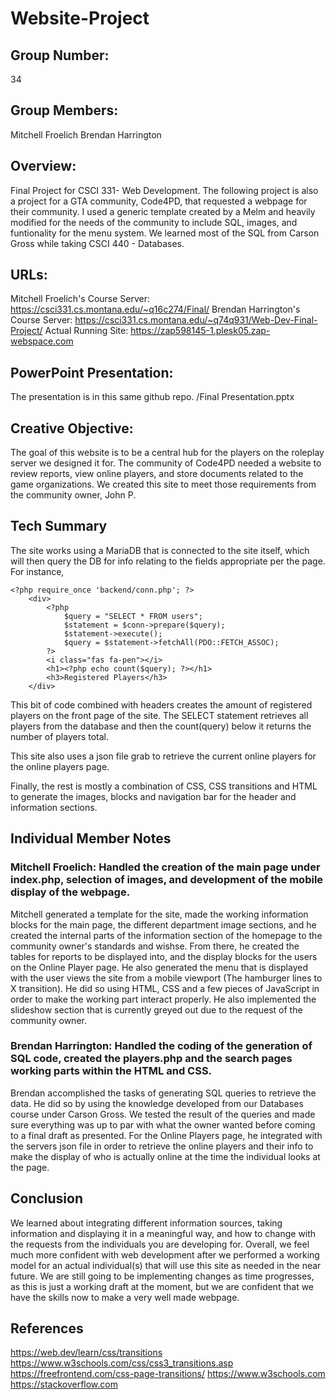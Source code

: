 # Website-Project

## Group Number: 
34

## Group Members: 
Mitchell Froelich
Brendan Harrington

## Overview: 
Final Project for CSCI 331- Web Development. The following project is also a project for a GTA community, Code4PD, that requested a webpage for their community.
I used a generic template created by a Melm and heavily modified for the needs of the community to include SQL, images, and funtionality for the menu system. We learned most of the 
SQL from Carson Gross while taking CSCI 440 - Databases.

## URLs: 
Mitchell Froelich's Course Server: https://csci331.cs.montana.edu/~q16c274/Final/ 
Brendan Harrington's Course Server: https://csci331.cs.montana.edu/~q74q931/Web-Dev-Final-Project/ 
Actual Running Site: https://zap598145-1.plesk05.zap-webspace.com 

## PowerPoint Presentation: 
The presentation is in this same github repo.
/Final Presentation.pptx

## Creative Objective: 
The goal of this website is to be a central hub for the players on the roleplay server we designed it for. The community of Code4PD needed a website to review reports, view online players, and store documents related to the game organizations. We created this site to meet those requirements from the community owner, John P.

## Tech Summary
The site works using a MariaDB that is connected to the site itself, which will then query the DB for info relating to the fields appropriate per the page. For instance, 
```
<?php require_once 'backend/conn.php'; ?>
	<div>
		<?php
			$query = "SELECT * FROM users";
			$statement = $conn->prepare($query);
			$statement->execute();
			$query = $statement->fetchAll(PDO::FETCH_ASSOC);
		?>
		<i class="fas fa-pen"></i>
		<h1><?php echo count($query); ?></h1>
		<h3>Registered Players</h3>
	</div>
```

This bit of code combined with headers creates the amount of registered players on the front page of the site. The SELECT statement retrieves all players from the database and then the count(query) below it returns the number of players total.

This site also uses a json file grab to retrieve the current online players for the online players page.

Finally, the rest is mostly a combination of CSS, CSS transitions and HTML to generate the images, blocks and navigation bar for the header and information sections.

## Individual Member Notes

### Mitchell Froelich: Handled the creation of the main page under index.php, selection of images, and development of the mobile display of the webpage. 

Mitchell generated a template for the site, made the working information blocks for the main page, the different department image sections, and he created the internal parts of the information section of the homepage to the community owner's standards and wishse. From there, he created the tables for reports to be displayed into, and the display blocks for the users on the Online Player page. He also generated the menu that is displayed with the user views the site from a mobile viewport (The hamburger lines to X transition). He did so using HTML, CSS and a few pieces of JavaScript in order to make the working part interact properly. He also implemented the slideshow section that is currently greyed out due to the request of the community owner.

### Brendan Harrington: Handled the coding of the generation of SQL code, created the players.php and the search pages working parts within the HTML and CSS.

Brendan accomplished the tasks of generating SQL queries to retrieve the data. He did so by using the knowledge developed from our Databases course under Carson Gross. We tested the result of the queries and made sure everything was up to par with what the owner wanted before coming to a final draft as presented. For the Online Players page, he integrated with the servers json file in order to retrieve the online players and their info to make the display of who is actually online at the time the individual looks at the page. 

## Conclusion 

We learned about integrating different information sources, taking information and displaying it in a meaningful way, and how to change with the requests from the individuals you are developing for. Overall, we feel much more confident with web development after we performed a working model for an actual individual(s) that will use this site as needed in the near future. We are still going to be implementing changes as time progresses, as this is just a working draft at the moment, but we are confident that we have the skills now to make a very well made webpage.

## References

https://web.dev/learn/css/transitions
https://www.w3schools.com/css/css3_transitions.asp 
https://freefrontend.com/css-page-transitions/ 
https://www.w3schools.com
https://stackoverflow.com
